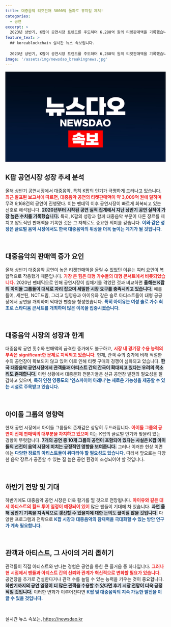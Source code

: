 ```yaml
---
title: 대중음악 티켓판매 3000억 돌파로 뮤지컬 제쳐!
categories:
  - 공연
excerpt: >
  2023년 상반기, K팝이 공연시장 트렌드를 주도하며 6,288억 원의 티켓판매액을 기록했습니다. 대중음악이 뮤지컬을 제치고 1위에 올라 그 매력을 입증하며, 임영웅과 아이유 역시 팬덤의 힘을 과시하고 있습니다.
feature_text: >
  ## koreablockchain 실시간 뉴스 속보입니다.

  2023년 상반기, K팝이 공연시장 트렌드를 주도하며 6,288억 원의 티켓판매액을 기록했습니다. 대중음악이 뮤지컬을 제치고 1위에 올라 그 매력을 입증하며, 임영웅과 아이유 역시 팬덤의 힘을 과시하고 있습니다.
image: '/assets/img/newsdao_breakingnews.jpg'
---
```


<p><img src="/assets/img/newsdao_breakingnews.jpg" alt="koreablockchain 속보" /></p>

<h2 data-ke-size="size26">K팝 공연시장 성장 추세 분석</h2>

<p data-ke-size="size16">올해 상반기 공연시장에서 대중음악, 특히 K팝의 인기가 극명하게 드러나고 있습니다. <b><span style="color: #ee2323;">최근 발표된 보고서에 따르면, 대중음악 공연의 티켓판매액이 약 3,009억 원에 달하며</span></b> 무려 9,168건의 공연이 진행됐다. 이는 팬데믹 이후 공연시장이 빠르게 회복되고 있는 신호로 해석됩니다. <b><span style="background-color: #21538527;">2020년부터 시작된 공연 실적 집계에서 지난 상반기 공연 실적이 가장 높은 수치를 기록했습니다.</span></b> 특히, K팝의 성장과 함께 대중음악 부문이 다른 장르를 제치고 압도적인 판매액을 기록한 것은 그 자체로도 중요한 의미를 갖습니다. <b><span style="color: #1a5490;">이와 같은 성장은 글로벌 음악 시장에서도 한국 대중음악의 위상을 더욱 높이는 계기가 될 것입니다.</span></b></p>

<p data-ke-size="size16">&nbsp;</p>

<h2 data-ke-size="size26">대중음악의 판매액 증가 요인</h2>

<p data-ke-size="size16">올해 상반기 대중음악 공연이 높은 티켓판매액을 올릴 수 있었던 이유는 여러 요인이 복합적으로 작용했기 때문입니다. <b><span style="color: #ee2323;">가장 큰 힘은 대형 가수들의 대형 콘서트에서 비롯되었습니다.</span></b> 2020년 팬데믹으로 인해 공연시장이 침체기를 겪었던 것과 비교하면 <b><span style="background-color: #21538527;">올해는 K팝의 아이돌 그룹들이 대세로 자리 잡으며 세밀한 시장 요구를 충족시키고 있습니다.</span></b> 예를 들어, 세븐틴, NCT드림, 그리고 임영웅과 아이유와 같은 솔로 아티스트들이 대형 공공장에서 공연을 개최하며 막대한 팬층을 형성했습니다. <b><span style="color: #1a5490;">특히 아이유는 여성 솔로 가수 최초로 스타디움 콘서트를 개최하며 많은 이목을 집중시켰습니다.</span></b></p>

<p data-ke-size="size16">&nbsp;</p>

<h2 data-ke-size="size26">대중음악 시장의 성장과 한계</h2>

<p data-ke-size="size16">대중음악 공연 횟수와 판매액의 급격한 증가에도 불구하고, <b><span style="color: #ee2323;">시장 내 경기장 수용 능력의 부족은 significant한 문제로 지적되고 있습니다.</span></b> 현재, 관객 수의 증가에 비해 적절한 수의 공연장이 확보되지 않고 있어 이로 인해 티켓 구매의 경쟁이 심화되고 있습니다. <b><span style="background-color: #21538527;">한국 대중음악 공연시장에서 관객들과 아티스트 간의 간극이 확대되고 있다는 우려의 목소리도 존재합니다.</span></b> 이런 상황에서 대중문화 전문가들은 신규 공연장 발전의 필요성을 절감하고 있으며, <b><span style="color: #1a5490;">특히 인천 영종도의 '인스파이어 아레나'는 새로운 가능성을 제공할 수 있는 시설로 주목받고 있습니다.</span></b></p>

<p data-ke-size="size16">&nbsp;</p>

<h2 data-ke-size="size26">아이돌 그룹의 영향력</h2>

<p data-ke-size="size16">현재 공연 시장에서 아이돌 그룹들의 존재감은 상당히 두드러집니다. <b><span style="color: #ee2323;">아이돌 그룹의 공연이 전체 판매액의 대부분을 차지하고 있으며</span></b> 이는 K팝의 글로벌 인기와 맞물려 있는 경향이 뚜렷합니다. <b><span style="background-color: #21538527;">7개의 공연 중 10개 그룹의 공연이 포함되어 있다는 사실은 K팝 아이돌의 선전이 음악 시장에 미치는 긍정적인 영향을 보여줍니다.</span></b> 그러나 이러한 현상 이면에는 <b><span style="color: #1a5490;">다양한 장르의 아티스트들이 뒤따라야 할 필요성도 있습니다.</span></b> 따라서 앞으로는 다양한 음악 장르가 공존할 수 있는 질 높은 공연 환경이 조성되어야 할 것입니다.</p>

<p data-ke-size="size16">&nbsp;</p>

<h2 data-ke-size="size26">하반기 전망 및 기대</h2>

<p data-ke-size="size16">하반기에도 대중음악 공연 시장은 더욱 활기를 띨 것으로 전망됩니다. <b><span style="color: #ee2323;">아이유와 같은 대세 아티스트의 월드 투어 일정이 예정되어 있어</span></b> 많은 팬들이 기대에 차 있습니다. <b><span style="background-color: #21538527;">과연 올해 상반기 기록을 지속적으로 갱신할 수 있을지에 대한 논의도 끊이질 않을 것입니다.</span></b> 다양한 프로그램과 전략으로 <b><span style="color: #1a5490;">K팝 시장과 대중음악의 잠재력을 극대화할 수 있는 방안 연구가 계속 필요합니다.</span></b></p>

<p data-ke-size="size16">&nbsp;</p>

<h2 data-ke-size="size26">관객과 아티스트, 그 사이의 거리 좁히기</h2>

<p data-ke-size="size16">관객들이 직접 아티스트와 만나는 경험은 공연을 통한 큰 즐거움 중 하나입니다. <b><span style="color: #ee2323;">그러나 현 시점에서 팬들과 아티스트 간의 신뢰와 관계가 혁신적으로 변화할 필요가 있습니다.</span></b> 공연장을 추가로 건설한다거나 관객 수를 늘릴 수 있는 능력을 키우는 것이 중요합니다. <b><span style="background-color: #21538527;">하반기까지의 공연 일정이 더 많은 관객을 수용할 수 있다면 후기 시장 전망이 더욱 긍정적일 것입니다.</span></b> 이러한 변화가 이루어진다면 <b><span style="color: #1a5490;">K팝 및 대중음악의 지속 가능한 발전을 이끌 수 있을 것입니다.</span></b></p>

<p data-ke-size="size16">&nbsp;</p>
실시간 뉴스 속보는, <a href="https://newsdao.kr" rel="dofollow">https://newsdao.kr</a>


